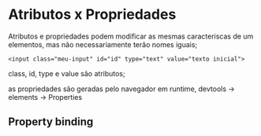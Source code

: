 # Atributos x Propriedades

Atributos e propriedades podem modificar as mesmas caracteriscas de um elementos, mas não necessariamente terão nomes iguais;

 ```<input class="meu-input" id="id" type="text" value="texto inicial">```
        
class, id, type e value são atributos;

as propriedades são geradas pelo navegador em runtime, devtools -> elements -> Properties

## Property binding



